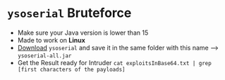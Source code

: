 # `ysoserial` Bruteforce
- Make sure your Java version is lower than 15
- Made to work on **Linux**
- [Download](https://github.com/frohoff/ysoserial/releases/latest/download/ysoserial-all.jar) `ysoserial` and save it in the same folder with this name --> `ysoserial-all.jar`
- Get the Result ready for Intruder `cat exploitsInBase64.txt | grep [first characters of the payloads]`
